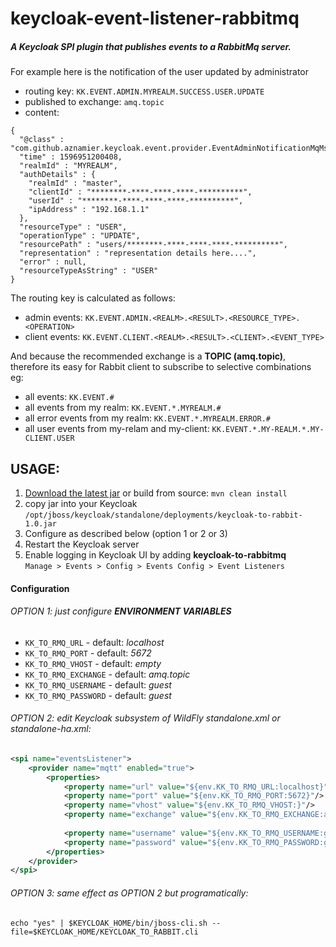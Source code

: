 # keycloak-event-listener-rabbitmq

##### A Keycloak SPI plugin that publishes events to a RabbitMq server.  

For example here is the notification of the user updated by administrator

* routing key: `KK.EVENT.ADMIN.MYREALM.SUCCESS.USER.UPDATE`  
* published to exchange: `amq.topic`
* content: 


```
{
  "@class" : "com.github.aznamier.keycloak.event.provider.EventAdminNotificationMqMsg",
  "time" : 1596951200408,
  "realmId" : "MYREALM",
  "authDetails" : {
    "realmId" : "master",
    "clientId" : "********-****-****-****-**********",
    "userId" : "********-****-****-****-**********",
    "ipAddress" : "192.168.1.1"
  },
  "resourceType" : "USER",
  "operationType" : "UPDATE",
  "resourcePath" : "users/********-****-****-****-**********",
  "representation" : "representation details here....",
  "error" : null,
  "resourceTypeAsString" : "USER"
}
```

The routing key is calculated as follows:
* admin events: `KK.EVENT.ADMIN.<REALM>.<RESULT>.<RESOURCE_TYPE>.<OPERATION>`
* client events: `KK.EVENT.CLIENT.<REALM>.<RESULT>.<CLIENT>.<EVENT_TYPE>`

And because the recommended exchange is a **TOPIC (amq.topic)**,  
therefore its easy for Rabbit client to subscribe to selective combinations eg:
* all events: `KK.EVENT.#`
* all events from my realm: `KK.EVENT.*.MYREALM.#`
* all error events from my realm: `KK.EVENT.*.MYREALM.ERROR.#`
* all user events from my-relam and my-client: `KK.EVENT.*.MY-REALM.*.MY-CLIENT.USER`

## USAGE:
1. [Download the latest jar](https://github.com/aznamier/keycloak-event-listener-rabbitmq/blob/target/keycloak-to-rabbit-1.0.jar?raw=true) or build from source: ``mvn clean install``
2. copy jar into your Keycloak `/opt/jboss/keycloak/standalone/deployments/keycloak-to-rabbit-1.0.jar`
3. Configure as described below (option 1 or 2 or 3)
4. Restart the Keycloak server
5. Enable logging in Keycloak UI by adding **keycloak-to-rabbitmq**  
 `Manage > Events > Config > Events Config > Event Listeners`

#### Configuration 
###### OPTION 1: just configure **ENVIRONMENT VARIABLES**
  - `KK_TO_RMQ_URL` - default: *localhost*
  - `KK_TO_RMQ_PORT` - default: *5672*
  - `KK_TO_RMQ_VHOST` - default: *empty*
  - `KK_TO_RMQ_EXCHANGE` - default: *amq.topic*
  - `KK_TO_RMQ_USERNAME` - default: *guest*
  - `KK_TO_RMQ_PASSWORD` - default: *guest*

###### OPTION 2: edit Keycloak subsystem of WildFly standalone.xml or standalone-ha.xml:

```xml
<spi name="eventsListener">
    <provider name="mqtt" enabled="true">
        <properties>
            <property name="url" value="${env.KK_TO_RMQ_URL:localhost}"/>
            <property name="port" value="${env.KK_TO_RMQ_PORT:5672}"/>
            <property name="vhost" value="${env.KK_TO_RMQ_VHOST:}"/>
            <property name="exchange" value="${env.KK_TO_RMQ_EXCHANGE:amq.topic}"/>
            
            <property name="username" value="${env.KK_TO_RMQ_USERNAME:guest}"/>
            <property name="password" value="${env.KK_TO_RMQ_PASSWORD:guest}"/>
        </properties>
    </provider>
</spi>
```
###### OPTION 3: same effect as OPTION 2 but programatically:
```
echo "yes" | $KEYCLOAK_HOME/bin/jboss-cli.sh --file=$KEYCLOAK_HOME/KEYCLOAK_TO_RABBIT.cli
```



